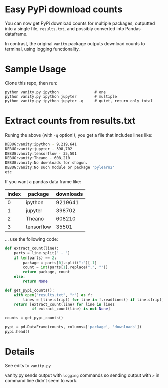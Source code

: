 # Easy PyPi download counts

You can now get PyPi download counts for multiple packages, outputted into a
single file, `results.txt`, and possibly converted into Pandas dataframe.

In contrast, the original `vanity` package outputs download counts to terminal, using logging
functionality. 

# Sample Usage

Clone this repo, then run:

	python vanity.py ipython				# one
	python vanity.py ipython jupyter		# multiple
	python vanity.py ipython jupyter -q		# quiet, return only total


# Extract counts from results.txt

Runing the above (with `-q` option!), you get a file that includes lines like:

```bash
DEBUG:vanity:ipython - 9,219,641
DEBUG:vanity:jupyter - 398,702
DEBUG:vanity:tensorflow - 35,501
DEBUG:vanity:Theano - 608,210
DEBUG:vanity:No downloads for shogun.
DEBUG:vanity:No such module or package 'pylearn2'
etc
```

If you want a pandas data frame like:

| index   | package    | downloads |
|---------|------------|---------|
| 0       | ipython    | 9219641 |
| 1       | jupyter    | 398702  |
| 2       | Theano     | 608210  |
| 3       | tensorflow | 35501   |



... use the following code:


```python
def extract_count(line):
    parts = line.split(" - ")
    if len(parts) == 2:
        package = parts[0].split(":")[-1]
        count = int(parts[1].replace(",", ""))
        return package, count
    else:
        return None

def get_pypi_counts():
    with open("results.txt", "r") as f:
        lines = [line.strip() for line in f.readlines() if line.strip()]
    return [extract_count(line) for line in lines
            if extract_count(line) is not None]

counts = get_pypi_counts()

pypi = pd.DataFrame(counts, columns=['package', 'downloads'])
pypi.head()
```


# Details

See edits to `vanity.py`

vanity.py sends output with `logging` commands so sending output with `>` in
command line didn't seem to work.

